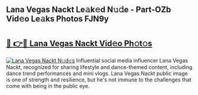 ## Lana Vegas Nackt Le𝚊k𝚎d N𝚞𝚍e - Part-OZb Vid𝚎o Le𝚊ks Photos FJN9y

# <h2><a href="http://fbayuo.evod.top/?m=Lana+Vegas+Nackt">🔗 👉🔴 Lana Vegas Nackt Vid𝚎o Ph𝚘t𝚘s</a></h2>

[![Lana Vegas Nackt N𝚞d𝚎s](https://i.imgur.com/8V9OHl7.gif)](http://fbayuo.evod.top/?m=Lana+Vegas+Nackt)
Influential social media influencer Lana Vegas Nackt, recognized for sharing lifestyle and dance-themed content, including dance trend performances and mini vlogs. Lana Vegas Nackt public image is one of strength and resilience, but he's not immune to the challenges that come with being in the public eye. 
